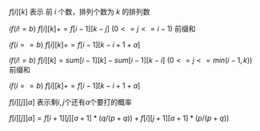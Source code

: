 $f[i][k]$ 表示 前 $i$ 个数，排列个数为 $k$ 的排列数

$if (i!=b)$  $f[i][k]+=f[i-1][k-j]$   $(0<=j<=i-1)$   前缀和   

$if(i==b)$ $f[i][k]+=f[i-1][k-i+1+a]$ 



$if (i!=b)$  $f[i][k]=sum[i-1][k]-sum[i-1][k-i]$   $(0<=j<=min(i-1,k))$   前缀和   

$if(i==b)$ $f[i][k]+=f[i-1][k-i+1+a]$ 



$f[i][j][a]$ 表示剩$i,j$个还有$a$个要打的概率 

$f[i][j][a]=f[i+1][j][a+1]*(q/(p+q))+f[i][j+1][a+1]*(p/(p+q))$

